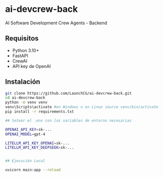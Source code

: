 # ai-devcrew-back
AI Software Development Crew Agents - Backend

## Requisitos

- Python 3.10+
- FastAPI
- CrewAI
- API key de OpenAI

## Instalación

```bash
git clone https://github.com/LaunchCG/ai-devcrew-back.git
cd ai-devcrew-back
python -m venv venv
venv\Scripts\activate #en Windows o en Linux source venv/bin/activate  # 
pip install -r requirements.txt

## Setear el .env con las variables de entorno necesarias

OPENAI_API_KEY=sk-...
OPENAI_MODEL=gpt-4

LITELLM_API_KEY_OPENAI=sk-...
LITELLM_API_KEY_DEEPSEEK=sk-...


## Ejecución Local

uvicorn main:app --reload


